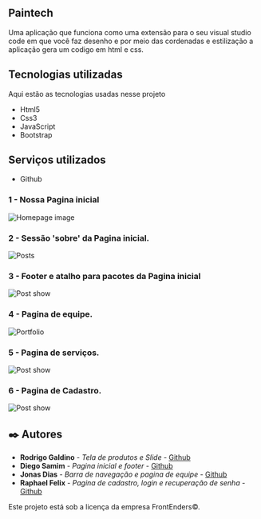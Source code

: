 
## Paintech

Uma aplicação que funciona como uma extensão para o seu visual studio code em que você faz desenho
e por meio das cordenadas e estilização a aplicação gera um codigo em html e css.


## Tecnologias utilizadas

Aqui estão as tecnologias usadas nesse projeto

* Html5
* Css3
* JavaScript
* Bootstrap

## Serviços utilizados

* Github


### 1 - Nossa Pagina inicial

![Homepage image](https://github.com/Squad-Senac/projetoGrupo2/blob/main/contents/imagensredmi/inicial_1.png)

### 2 - Sessão 'sobre' da Pagina inicial.

![Posts](https://github.com/Squad-Senac/projetoGrupo2/blob/main/contents/imagensredmi/inicial_2.png)

### 3 - Footer e atalho para pacotes da Pagina inicial

![Post show](https://github.com/Squad-Senac/projetoGrupo2/blob/main/contents/imagensredmi/inicial_3.png)


### 4 - Pagina de equipe.

![Portfolio](https://github.com/Squad-Senac/projetoGrupo2/blob/main/contents/imagensredmi/equipe.png)

### 5 - Pagina de serviços.

![Post show](https://github.com/Squad-Senac/projetoGrupo2/blob/main/contents/imagensredmi/pacotes.png)

### 6 - Pagina de Cadastro.

![Post show](https://github.com/Squad-Senac/projetoGrupo2/blob/main/contents/imagensredmi/cadastro.png)


## ✒️ Autores

* **Rodrigo Galdino** - *Tela de produtos e Slide* - [Github](https://github.com/Rodrigohdkr)
* **Diego Samim** - *Pagina inicial e footer* - [Github](https://github.com/DiegoSamim)
* **Jonas Dias** - *Barra de navegação e pagina de equipe* - [Github](https://github.com/Jonasdias02)
* **Raphael Felix** - *Pagina de cadastro, login e recuperação de senha* - [Github](https://github.com/felixraphael)

Este projeto está sob a licença da empresa FrontEnders©.
